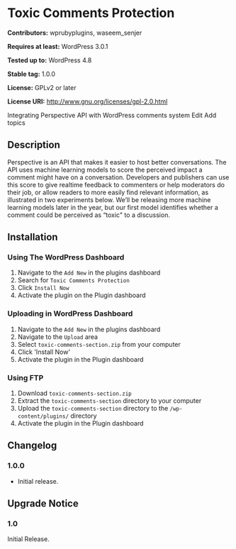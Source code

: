 # Toxic Comments Protection

**Contributors:** wprubyplugins, waseem_senjer

**Requires at least:** WordPress 3.0.1

**Tested up to:** WordPress 4.8

**Stable tag:** 1.0.0

**License:** GPLv2 or later

**License URI:** http://www.gnu.org/licenses/gpl-2.0.html


Integrating Perspective API with WordPress comments system Edit
Add topics


## Description
Perspective is an API that makes it easier to host better conversations. The API uses machine learning models to score the perceived impact a comment might have on a conversation. Developers and publishers can use this score to give realtime feedback to commenters or help moderators do their job, or allow readers to more easily find relevant information, as illustrated in two experiments below. We’ll be releasing more machine learning models later in the year, but our first model identifies whether a comment could be perceived as “toxic" to a discussion.

## Installation
### Using The WordPress Dashboard

1. Navigate to the `Add New` in the plugins dashboard
1. Search for `Toxic Comments Protection`
1. Click `Install Now`
1. Activate the plugin on the Plugin dashboard

### Uploading in WordPress Dashboard

1. Navigate to the `Add New` in the plugins dashboard
1. Navigate to the `Upload` area
1. Select `toxic-comments-section.zip` from your computer
1. Click 'Install Now'
1. Activate the plugin in the Plugin dashboard

### Using FTP

1. Download `toxic-comments-section.zip`
1. Extract the `toxic-comments-section` directory to your computer
1. Upload the `toxic-comments-section` directory to the `/wp-content/plugins/` directory
1. Activate the plugin in the Plugin dashboard

## Changelog

### 1.0.0
* Initial release.


## Upgrade Notice

### 1.0
Initial Release.
